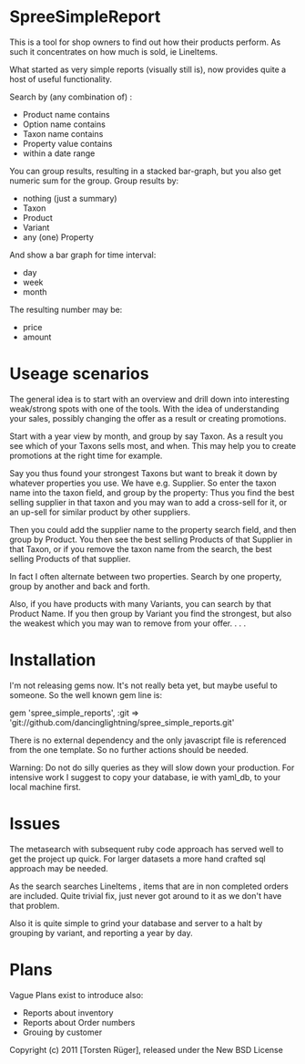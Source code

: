 SpreeSimpleReport
=================

This is a tool for shop owners to find out how their products perform. As such it concentrates on how much is sold, ie LineItems.

What started as very simple reports (visually still is), now provides quite a host of useful functionality.

Search by (any combination of) :

- Product name contains
- Option name contains
- Taxon name contains
- Property value contains
- within a date range

You can group results, resulting in a stacked bar-graph, but you also get numeric sum for the group. Group results by:

- nothing (just a summary) 
- Taxon
- Product
- Variant
- any (one) Property


And show a bar graph for time interval:

- day
- week
- month

The resulting number may be:

- price
- amount

Useage scenarios
===============

The general idea is to start with an overview and drill down into interesting weak/strong spots with one of the tools. With the idea of understanding your sales, possibly changing the offer as a result or creating promotions.

Start with a year view by month, and group by say Taxon. As a result you see which of your Taxons sells most, and when. This may help you to create promotions at the right time for example.

Say you thus found your strongest Taxons but want to break it down by whatever properties you use. We have e.g. Supplier. So enter the taxon name into the taxon field, and group by the property: Thus you find the best selling supplier in that taxon and you may wan to add a cross-sell for it, or an up-sell for similar product by other suppliers.

Then you could add the supplier name to the property search field, and then group by Product. You then see the best selling Products of that Supplier in that Taxon, or if you remove the taxon name from the search, the best selling Products of that supplier.

In fact I often alternate between two properties. Search by one property, group by another and back and forth. 

Also, if you have products with many Variants, you can search by that Product Name. If you then group by Variant you find the strongest, but also the weakest which you may wan to remove from your offer. . . . 

Installation
===========

I'm not releasing gems now. It's not really beta yet, but maybe useful to someone. So the well known gem line is:

gem 'spree_simple_reports', :git => 'git://github.com/dancinglightning/spree_simple_reports.git'

There is no external dependency and the only javascript file is referenced from the one template. So no further actions should be needed.

Warning: Do not do silly queries as they will slow down your production. For intensive work I suggest to copy your database, ie with yaml_db, to your local machine first.

Issues
=======

The metasearch with subsequent ruby code approach has served well to get the project up quick. For larger datasets a more hand crafted sql approach may be needed.

As the search searches LineItems , items that are in non completed orders are included. Quite trivial fix, just never got around to it as we don't have that problem.

Also it is quite simple to grind your database and server to a halt by grouping by variant, and reporting a year by day.
  
Plans
=====

Vague Plans exist to introduce also:

- Reports about inventory
- Reports about Order numbers
- Grouing by customer


Copyright (c) 2011 [Torsten Rüger], released under the New BSD License
